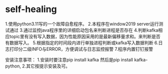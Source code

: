 # self-healing
1.使用python3.11写的一个故障自愈程序。
2.本程序在window2019 server运行测试通过
3.通过监控java程序里的详细启动包名来判断进程是否存在
4.判断kafka相应topic里有没有写入数据，因为性能原因采用的是最新偏移量求和。来判断是否有数据写入。
5.根据指定的时间段内进行单独进程判断或kafka写入数据判断
6.日志打印分二级INFO与ERROR，方便调试与日志监控报警
7.程序内置钉钉报警

安装注意事项：
1.安装时要注意pip install kafka 然后是pip install kafka-python,
2.其它按提示安装及可。

